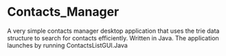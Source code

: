 # Contacts_Manager
A very simple contacts manager desktop application that uses the trie data structure to search for contacts efficiently. Written in Java. The application launches by running ContactsListGUI.Java 
